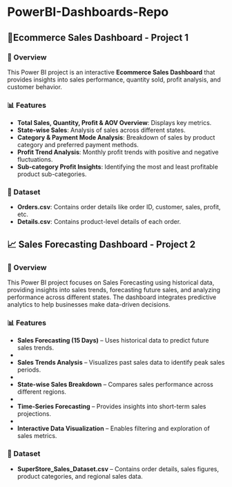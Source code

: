 # PowerBI-Dashboards-Repo

## 🛒Ecommerce Sales Dashboard - Project 1

### 📌 Overview
This Power BI project is an interactive **Ecommerce Sales Dashboard** that provides insights into sales performance, quantity sold, profit analysis, and customer behavior.

### 📊 Features
- **Total Sales, Quantity, Profit & AOV Overview**: Displays key metrics.
- **State-wise Sales**: Analysis of sales across different states.
- **Category & Payment Mode Analysis**: Breakdown of sales by product category and preferred payment methods.
- **Profit Trend Analysis**: Monthly profit trends with positive and negative fluctuations.
- **Sub-category Profit Insights**: Identifying the most and least profitable product sub-categories.

### 📂 Dataset
- **Orders.csv**: Contains order details like order ID, customer, sales, profit, etc.
- **Details.csv**: Contains product-level details of each order.

## 📈 Sales Forecasting Dashboard - Project 2

### 📌 Overview
This Power BI project focuses on Sales Forecasting using historical data, providing insights into sales trends, forecasting future sales, and analyzing performance across different states. The dashboard integrates predictive analytics to help businesses make data-driven decisions.

### 📊 Features
- **Sales Forecasting (15 Days)** – Uses historical data to predict future sales trends.
- 
- **Sales Trends Analysis** – Visualizes past sales data to identify peak sales periods.
- 
- **State-wise Sales Breakdown** – Compares sales performance across different regions.
- 
- **Time-Series Forecasting** – Provides insights into short-term sales projections.
- 
- **Interactive Data Visualization** – Enables filtering and exploration of sales metrics.
  

### 📂 Dataset
- **SuperStore_Sales_Dataset.csv** – Contains order details, sales figures, product categories, and regional sales data.

